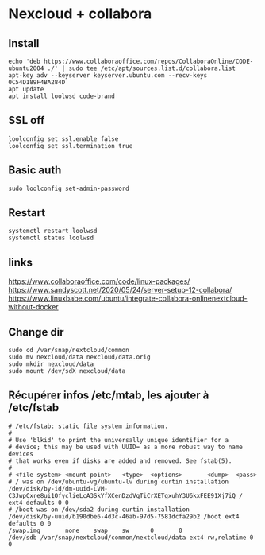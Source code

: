 # Nexcloud + collabora

## Install
```
echo 'deb https://www.collaboraoffice.com/repos/CollaboraOnline/CODE-ubuntu2004 ./' | sudo tee /etc/apt/sources.list.d/collabora.list
apt-key adv --keyserver keyserver.ubuntu.com --recv-keys 0C54D189F4BA284D
apt update
apt install loolwsd code-brand
```

## SSL off
```
loolconfig set ssl.enable false
loolconfig set ssl.termination true
```

## Basic auth
```
sudo loolconfig set-admin-password
```

## Restart
```
systemctl restart loolwsd
systemctl status loolwsd
```

## links
https://www.collaboraoffice.com/code/linux-packages/
https://www.sandyscott.net/2020/05/24/server-setup-12-collabora/
https://www.linuxbabe.com/ubuntu/integrate-collabora-onlinenextcloud-without-docker


## Change dir
```
sudo cd /var/snap/nextcloud/common
sudo mv nexcloud/data nexcloud/data.orig
sudo mkdir nexcloud/data
sudo mount /dev/sdX nexcloud/data
```

## Récupérer infos /etc/mtab, les ajouter à /etc/fstab
```
# /etc/fstab: static file system information.
# 
# Use 'blkid' to print the universally unique identifier for a
# device; this may be used with UUID= as a more robust way to name devices
# that works even if disks are added and removed. See fstab(5).
#
# <file system> <mount point>   <type>  <options>       <dump>  <pass>
# / was on /dev/ubuntu-vg/ubuntu-lv during curtin installation
/dev/disk/by-id/dm-uuid-LVM-C3JwpCxre8ui1OfyclieLcA3SkYfXCenDzdVqTiCrXETgxuhY3U6kxFEE91Xj7iQ / ext4 defaults 0 0
# /boot was on /dev/sda2 during curtin installation
/dev/disk/by-uuid/b190dbe6-4d3c-46ab-97d5-7581dcfa29b2 /boot ext4 defaults 0 0
/swap.img       none    swap    sw      0       0
/dev/sdb /var/snap/nextcloud/common/nextcloud/data ext4 rw,relatime 0 0
```

